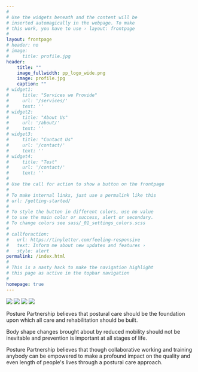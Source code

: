 ```yaml
---
#
# Use the widgets beneath and the content will be
# inserted automagically in the webpage. To make
# this work, you have to use › layout: frontpage
#
layout: frontpage
# header: no
# image:
#     title: profile.jpg
header:
    title: ""
    image_fullwidth: pp_logo_wide.png
    image: profile.jpg
    caption: ""
# widget1:
#     title: "Services we Provide"
#     url: '/services/'
#     text: ''
# widget2:
#     title: "About Us"
#     url: '/about/'
#     text: ''
# widget3:
#     title: "Contact Us"
#     url: '/contact/'
#     text: ''
# widget4:
#     title: "Test"
#     url: '/contact/'
#     text: ''
#
# Use the call for action to show a button on the frontpage
#
# To make internal links, just use a permalink like this
# url: /getting-started/
#
# To style the button in different colors, use no value
# to use the main color or success, alert or secondary.
# To change colors see sass/_01_settings_colors.scss
#
# callforaction:
#   url: https://tinyletter.com/feeling-responsive
#   text: Inform me about new updates and features ›
#   style: alert
permalink: /index.html
#
# This is a nasty hack to make the navigation highlight
# this page as active in the topbar navigation
#
homepage: true
---
```


[<img src="../images/buttons/button_what-is-postural-care.png">](/../postural_care/)
[<img src="../images/buttons/button_services.png">](/../services/)
[<img src="../images/buttons/button_about.png">](/../about/)
[<img src="../images/buttons/button_contact.png">](/../contact/)

Posture Partnership believes that postural care should be the foundation upon which all care and rehabilitation should be built.

Body shape changes brought about by reduced mobility should not be inevitable and prevention is important at all stages of life.  

Posture Partnership believes that though collaborative working and training anybody can be empowered to make a profound impact on the quality and even length of people's lives through a postural care approach.

<BR>


